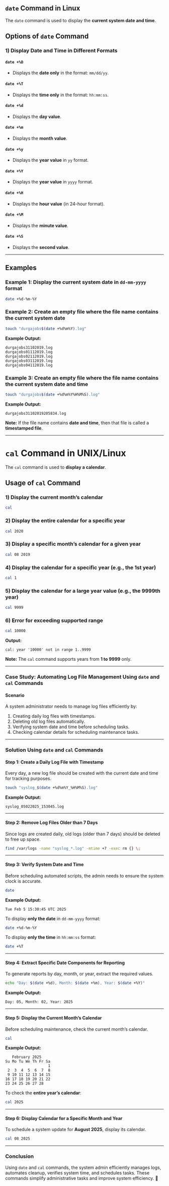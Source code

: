 ## **`date` Command in Linux**

The `date` command is used to display the **current system date and time**.


## Options of `date` Command

### 1) Display Date and Time in Different Formats

#### `date +%D`
- Displays the **date only** in the format: `mm/dd/yy`.

#### `date +%T`
- Displays the **time only** in the format: `hh:mm:ss`.

#### `date +%d`
- Displays the **day value**.

#### `date +%m`
- Displays the **month value**.

#### `date +%y`
- Displays the **year value** in `yy` format.

#### `date +%Y`
- Displays the **year value** in `yyyy` format.

#### `date +%H`
- Displays the **hour value** (in 24-hour format).

#### `date +%M`
- Displays the **minute value**.

#### `date +%S`
- Displays the **second value**.

---

## Examples

### Example 1: Display the current system date in `dd-mm-yyyy` format
```sh
date +%d-%m-%Y
```

### Example 2: Create an empty file where the file name contains the current system date
```sh
touch "durgajobs$(date +%d%m%Y).log"
```
**Example Output:**
```
durgajobs31102019.log
durgajobs01112019.log
durgajobs02112019.log
durgajobs03112019.log
durgajobs04112019.log
```

### Example 3: Create an empty file where the file name contains the current system date and time
```sh
touch "durgajobs$(date +%d%m%Y%H%M%S).log"
```
**Example Output:**
```
durgajobs31102019205834.log
```
**Note:** If the file name contains **date and time**, then that file is called a **timestamped file**.

---

# `cal` Command in UNIX/Linux

The `cal` command is used to **display a calendar**.

## Usage of `cal` Command

### 1) Display the current month’s calendar
```sh
cal
```

### 2) Display the entire calendar for a specific year
```sh
cal 2020
```

### 3) Display a specific month’s calendar for a given year
```sh
cal 08 2019
```

### 4) Display the calendar for a specific year (e.g., the 1st year)
```sh
cal 1
```

### 5) Display the calendar for a large year value (e.g., the 9999th year)
```sh
cal 9999
```

### 6) Error for exceeding supported range
```sh
cal 10000
```
**Output:**
```
cal: year '10000' not in range 1..9999
```

**Note:** The `cal` command supports years from **1 to 9999** only.

---

### **Case Study: Automating Log File Management Using `date` and `cal` Commands**  

#### **Scenario**  
A system administrator needs to manage log files efficiently by:  
1. Creating daily log files with timestamps.  
2. Deleting old log files automatically.  
3. Verifying system date and time before scheduling tasks.  
4. Checking calendar details for scheduling maintenance tasks.  

---

### **Solution Using `date` and `cal` Commands**  

#### **Step 1: Create a Daily Log File with Timestamp**
Every day, a new log file should be created with the current date and time for tracking purposes.  
```sh
touch "syslog_$(date +%d%m%Y_%H%M%S).log"
```
**Example Output:**  
```
syslog_05022025_153045.log
```

---

#### **Step 2: Remove Log Files Older than 7 Days**
Since logs are created daily, old logs (older than 7 days) should be deleted to free up space.  
```sh
find /var/logs -name "syslog_*.log" -mtime +7 -exec rm {} \;
```

---

#### **Step 3: Verify System Date and Time**
Before scheduling automated scripts, the admin needs to ensure the system clock is accurate.  
```sh
date
```
**Example Output:**  
```
Tue Feb 5 15:30:45 UTC 2025
```
To display **only the date** in `dd-mm-yyyy` format:  
```sh
date +%d-%m-%Y
```
To display **only the time** in `hh:mm:ss` format:  
```sh
date +%T
```

---

#### **Step 4: Extract Specific Date Components for Reporting**
To generate reports by day, month, or year, extract the required values.  
```sh
echo "Day: $(date +%d), Month: $(date +%m), Year: $(date +%Y)"
```
**Example Output:**  
```
Day: 05, Month: 02, Year: 2025
```

---

#### **Step 5: Display the Current Month’s Calendar**
Before scheduling maintenance, check the current month’s calendar.  
```sh
cal
```
**Example Output:**  
```
   February 2025      
Su Mo Tu We Th Fr Sa  
                   1  
 2  3  4  5  6  7  8  
 9 10 11 12 13 14 15  
16 17 18 19 20 21 22  
23 24 25 26 27 28  
```

To check the **entire year’s calendar**:  
```sh
cal 2025
```

---

#### **Step 6: Display Calendar for a Specific Month and Year**
To schedule a system update for **August 2025**, display its calendar.  
```sh
cal 08 2025
```

---

### **Conclusion**  
Using `date` and `cal` commands, the system admin efficiently manages logs, automates cleanup, verifies system time, and schedules tasks. These commands simplify administrative tasks and improve system efficiency. 🚀